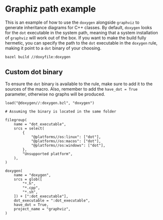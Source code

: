 # Graphiz path example

This is an example of how to use the `doxygen` alongside `graphviz` to generate inheritance diagrams for C++ classes.
By default, `doxygen` looks for the `dot` executable in the system path, meaning that a system installation of `graphviz` will work out of the box.
If you want to make the build fully hermetic, you can specify the path to the `dot` executable in the `doxygen` rule, making it point to a `dot` binary of your choosing.

```bash
bazel build //doxyfile:doxygen
```

## Custom dot binary

To ensure the `dot` binary is available to the rule, make sure to add it to the sources of the macro.
Also, remember to add the `have_dot = True` parameter, otherwise no graphs will be produced.

```bzl
load("@doxygen//:doxygen.bzl", "doxygen")

# Assuming the binary is located in the same folder

filegroup(
    name = "dot_executable",
    srcs = select(
        {
            "@platforms//os:linux": ["dot"],
            "@platforms//os:macos": ["dot"],
            "@platforms//os:windows": ["dot"],
        },
        "Unsupported platform",
    ),
)

doxygen(
    name = "doxygen",
    srcs = glob([
        "*.h",
        "*.cpp",
        "*.sh",
    ]) + [":dot_executable"],
    dot_executable = ":dot_executable",
    have_dot = True,
    project_name = "graphviz",
)
```

